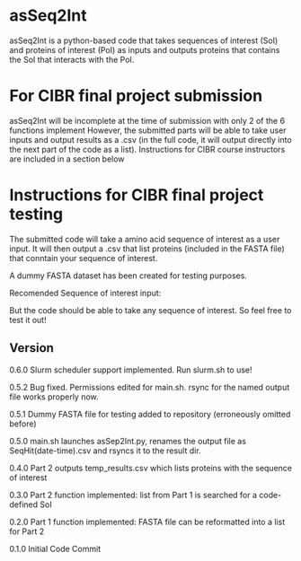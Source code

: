 # asSeq2Int

asSeq2Int is a python-based code that takes sequences of interest (SoI) and proteins of interest (PoI) as inputs and outputs proteins that contains the SoI that interacts with the PoI.

# For CIBR final project submission
asSeq2Int will be incomplete at the time of submission with only 2 of the 6 functions implement
However, the submitted parts will be able to take user inputs and output results as a .csv (in the full code, it will output directly into the next part of the code as a list).
Instructions for CIBR course instructors are included in a section below

# Instructions for CIBR final project testing
The submitted code will take a amino acid sequence of interest as a user input.
It will then output a .csv that list proteins (included in the FASTA file) that conntain your sequence of interest.

A dummy FASTA dataset has been created for testing purposes.

Recomended Sequence of interest input:
<TO BE ADDED>

But the code should be able to take any sequence of interest. So feel free to test it out!

## Version

0.6.0 Slurm scheduler support implemented. Run slurm.sh to use!

0.5.2 Bug fixed. Permissions edited for main.sh. rsync for the named output file works properly now. 

0.5.1 Dummy FASTA file for testing added to repository (erroneously omitted before)

0.5.0 main.sh launches asSep2Int.py, renames the output file as SeqHit(date-time).csv and rsyncs it to the result dir. 

0.4.0 Part 2 outputs temp_results.csv which lists proteins with the sequence of interest

0.3.0 Part 2 function implemented: list from Part 1 is searched for a code-defined SoI

0.2.0 Part 1 function implemented: FASTA file can be reformatted into a list for Part 2 

0.1.0 Initial Code Commit
